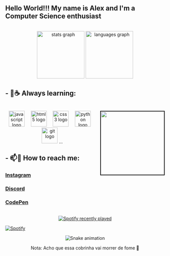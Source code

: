 ## Hello World!!! My name is Alex and I'm a Computer Science enthusiast

<br>

<div align="center">
  <img src="https://github-readme-stats.vercel.app/api?username=sans-script&hide_title=false&hide_rank=false&show_icons=true&include_all_commits=true&count_private=true&disable_animations=false&theme=github_dark&locale=en&hide_border=false"  height="150" alt="stats graph"  />
  <img src="https://github-readme-stats.vercel.app/api/top-langs?username=sans-script&locale=en&hide_title=false&layout=compact&card_width=320&langs_count=5&theme=github_dark&hide_border=false" height="150" alt="languages graph" />
</div>

## - 🌱☕ Always learning:

<br>

<img align="right" border="2px"  width="200" height="200" src="https://i.imgflip.com/89vrb6.gif"/>

<div align="center">
  <img src="https://cdn.jsdelivr.net/gh/devicons/devicon/icons/javascript/javascript-original.svg" height="50" alt="javascript logo"/>
  <img width="12" />
  <img src="https://cdn.jsdelivr.net/gh/devicons/devicon/icons/html5/html5-original.svg" height="50" alt="html5 logo"/>
  <img width="12" />
  <img src="https://cdn.jsdelivr.net/gh/devicons/devicon/icons/css3/css3-original.svg" height="50" alt="css3 logo"/>
  <img width="12" />
  <img src="https://cdn.jsdelivr.net/gh/devicons/devicon/icons/python/python-original.svg" height="50" alt="python logo"/>
  <img width="12" />
  <img src="https://cdn.jsdelivr.net/gh/devicons/devicon/icons/git/git-original.svg" height="50" alt="git logo"/>
  ... 
</div>

## - 📫🔗 How to reach me:

### [Instagram](https://www.instagram.com/_sans.alex) 
### [Discord](https://discord.gg/5SARbGrNpP)
### [CodePen](https://codepen.io/sans-script)

<br>

<div align="center">
  <a href="https://open.spotify.com/user/ap0b5ngrzs5bzl771j7gx64dz">
    <img src="https://spotify-recently-played-readme.vercel.app/api?user=ap0b5ngrzs5bzl771j7gx64dz&count=1" alt="Spotify recently played"/>
  </a>
</div>

[![Spotify](https://novatorem-sans-scripts-projects.vercel.app/api/spotify)](https://open.spotify.com/user/ap0b5ngrzs5bzl771j7gx64dz)

<div align="center">
  <img src="https://raw.githubusercontent.com/sans-script/sans-script/output/snake.svg" alt="Snake animation"/>
  <p>Nota: Acho que essa cobrinha vai morrer de fome 🫠</p>
</div>

